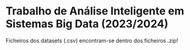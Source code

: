 # Trabalho de Análise Inteligente em Sistemas Big Data (2023/2024)
Ficheiros dos datasets (.csv) encontram-se dentro dos ficheiros .zip!
